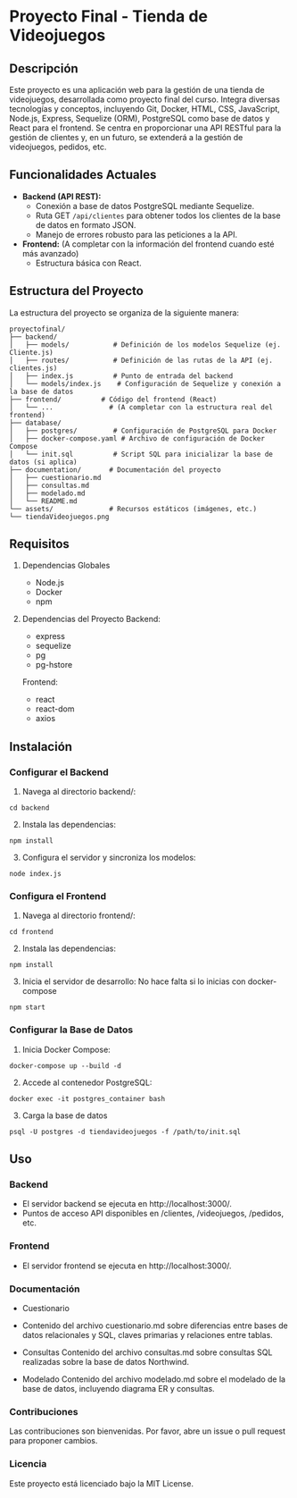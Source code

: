 # Proyecto Final - Tienda de Videojuegos

## Descripción

Este proyecto es una aplicación web para la gestión de una tienda de videojuegos, desarrollada como proyecto final del curso. Integra diversas tecnologías y conceptos, incluyendo Git, Docker, HTML, CSS, JavaScript, Node.js, Express, Sequelize (ORM), PostgreSQL como base de datos y React para el frontend. Se centra en proporcionar una API RESTful para la gestión de clientes y, en un futuro, se extenderá a la gestión de videojuegos, pedidos, etc.

## Funcionalidades Actuales

- **Backend (API REST):**
  - Conexión a base de datos PostgreSQL mediante Sequelize.
  - Ruta GET `/api/clientes` para obtener todos los clientes de la base de datos en formato JSON.
  - Manejo de errores robusto para las peticiones a la API.
- **Frontend:** (A completar con la información del frontend cuando esté más avanzado)
  - Estructura básica con React.

## Estructura del Proyecto

La estructura del proyecto se organiza de la siguiente manera:

```
proyectofinal/
├── backend/
│   ├── models/           # Definición de los modelos Sequelize (ej. Cliente.js)
│   ├── routes/           # Definición de las rutas de la API (ej. clientes.js)
│   ├── index.js          # Punto de entrada del backend
│   └── models/index.js    # Configuración de Sequelize y conexión a la base de datos
├── frontend/          # Código del frontend (React)
│   └── ...              # (A completar con la estructura real del frontend)
├── database/
│   ├── postgres/         # Configuración de PostgreSQL para Docker
│   ├── docker-compose.yaml # Archivo de configuración de Docker Compose
│   └── init.sql          # Script SQL para inicializar la base de datos (si aplica)
├── documentation/       # Documentación del proyecto
│   ├── cuestionario.md
│   ├── consultas.md
│   ├── modelado.md
│   └── README.md
└── assets/              # Recursos estáticos (imágenes, etc.)
└── tiendaVideojuegos.png
```

## Requisitos

1. Dependencias Globales

   - Node.js
   - Docker
   - npm

2. Dependencias del Proyecto
   Backend:

   - express
   - sequelize
   - pg
   - pg-hstore

   Frontend:

   - react
   - react-dom
   - axios

## Instalación

### Configurar el Backend

1. Navega al directorio backend/:

```
cd backend
```

2. Instala las dependencias:

```
npm install
```

3. Configura el servidor y sincroniza los modelos:

```
node index.js
```

### Configura el Frontend

1. Navega al directorio frontend/:

```
cd frontend
```

2. Instala las dependencias:

```
npm install
```

3. Inicia el servidor de desarrollo: No hace falta si lo inicias con docker-compose

```
npm start
```

### Configurar la Base de Datos

1. Inicia Docker Compose:

```
docker-compose up --build -d
```

2. Accede al contenedor PostgreSQL:

```
docker exec -it postgres_container bash
```

3. Carga la base de datos

```
psql -U postgres -d tiendavideojuegos -f /path/to/init.sql
```

## Uso

### Backend

- El servidor backend se ejecuta en http://localhost:3000/.
- Puntos de acceso API disponibles en /clientes, /videojuegos, /pedidos, etc.

### Frontend

- El servidor frontend se ejecuta en http://localhost:3000/.

### Documentación

- Cuestionario
- Contenido del archivo cuestionario.md sobre diferencias entre bases de datos relacionales y SQL, claves primarias y relaciones entre tablas.

- Consultas
  Contenido del archivo consultas.md sobre consultas SQL realizadas sobre la base de datos Northwind.

- Modelado
  Contenido del archivo modelado.md sobre el modelado de la base de datos, incluyendo diagrama ER y consultas.

### Contribuciones

Las contribuciones son bienvenidas. Por favor, abre un issue o pull request para proponer cambios.

### Licencia

Este proyecto está licenciado bajo la MIT License.
